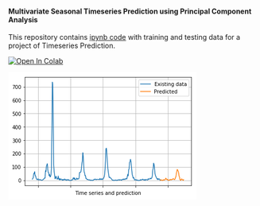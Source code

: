 #### Multivariate Seasonal Timeseries Prediction using Principal Component Analysis

This repository contains [ipynb code](https://colab.research.google.com/drive/1s_r9VQPqWRz5DmM47HitpIOGv3ftKhOn) with training and testing data for a project of Timeseries Prediction.

[![Open In Colab](https://colab.research.google.com/assets/colab-badge.svg)](https://colab.research.google.com/drive/1s_r9VQPqWRz5DmM47HitpIOGv3ftKhOn)

![Result output](https://raw.githubusercontent.com/ptleskin/MultivariateSeasonalTimeseriesPredictionPCA/master/result.png)